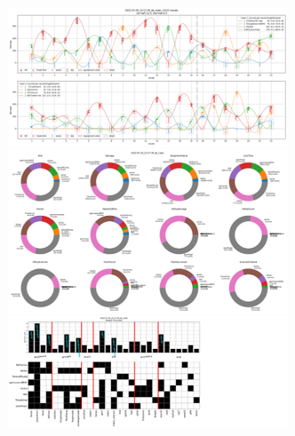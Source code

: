 ![alt text](pictures/2022-07-29_23:17:39_de_nuke_rounds.png)
![alt text](pictures/2022-07-29_23:17:39_de_nuke_totals.png)
![alt text](pictures/2022-07-29_23:17:39_de_nuke_weapons.png)
